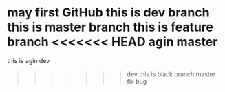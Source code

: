 may first GitHub
this is dev branch
this is master branch
this is feature branch
<<<<<<< HEAD
agin master
=======
this is agin dev
>>>>>>> dev
this is black branch
master fix bug
